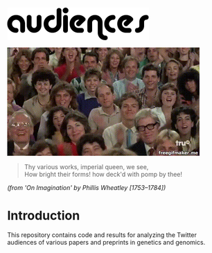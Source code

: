 ![](_docs/title.png)

![](_docs/audiences.gif)

> Thy various works, imperial queen, we see, <br />
    How bright their forms! how deck'd with pomp by thee!

_(from 'On Imagination' by Phillis Wheatley [1753–1784])_

# Introduction

This repository contains code and results for analyzing the Twitter audiences of various papers and preprints in genetics and genomics.
